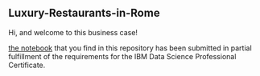 ## Luxury-Restaurants-in-Rome  

Hi, and welcome to this business case!  

[the notebook](https://github.com/andrea-dm/Luxury-Restaurants-in-Rome/blob/master/CapstoneProject.ipynb) that you find in this repository has been submitted in partial fulfillment of the requirements for the IBM Data Science Professional Certificate.  

